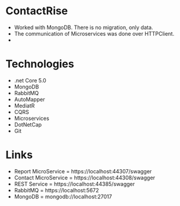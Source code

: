 
# ContactRise #
- Worked with MongoDB. There is no migration, only data.
- The communication of Microservices was done over HTTPClient.
- 

# Technologies #
- .net Core 5.0
- MongoDB
- RabbitMQ
- AutoMapper
- MediatR
- CQRS
- Microservices
- DotNetCap
- Git

# Links #
- Report MicroService = https://localhost:44307/swagger
- Contact MicroService = https://localhost:44308/swagger
- REST Service = https://localhost:44385/swagger
- RabbitMQ =  https://localhost:5672
- MongoDB =  mongodb://localhost:27017
